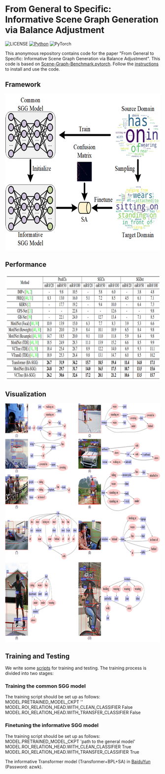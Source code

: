 # From General to Specific: Informative Scene Graph Generation via Balance Adjustment

![LICENSE](https://img.shields.io/badge/license-MIT-green)
[![Python](https://img.shields.io/badge/python-3.7-blue.svg)](https://www.python.org/)
![PyTorch](https://img.shields.io/badge/pytorch-1.2.0-%237732a8)

This anonymous repository contains code for the paper "From General to Specific: Informative Scene Graph Generation via Balance Adjustment". This code is based on [Scene-Graph-Benchmark.pytorch](https://github.com/KaihuaTang/Scene-Graph-Benchmark.pytorch). Follow the [instructions](https://github.com/KaihuaTang/Scene-Graph-Benchmark.pytorch) to install and use the code. 
## Framework
<div align=center><img width="672" height="508" src=demo/framework_G2ST.png/></div>

## Performance
<div align=center><img width="938" height="345" src=demo/performance.png/></div>

## Visualization
<div align=center><img width="994" height="774" src=demo/vis_res_supp1.png/></div>

## Training and Testing 
We write some [scripts](https://github.com/ZhuGeKongKong/SSG-G2S/tree/main/scripts) for training and testing.
The training process is divided into two stages:
### Training the common SGG model
The training script should be set up as follows: \
    MODEL.PRETRAINED_MODEL_CKPT '' \
    MODEL.ROI_RELATION_HEAD.WITH_CLEAN_CLASSIFIER False \
    MODEL.ROI_RELATION_HEAD.WITH_TRANSFER_CLASSIFIER False  
### Finetuning the informative SGG model
The training script should be set up as follows: \
    MODEL.PRETRAINED_MODEL_CKPT 'path to the general model' \
    MODEL.ROI_RELATION_HEAD.WITH_CLEAN_CLASSIFIER True \
    MODEL.ROI_RELATION_HEAD.WITH_TRANSFER_CLASSIFIER True  

The informative Transformer model (Transformer+BPL+SA) in [BaiduYun](https://pan.baidu.com/s/1rDwW1qIzQ9YJEOYLDIj23Q) (Password: azwk).
